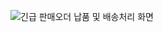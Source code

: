 
![긴급 판매오더 납품 및 배송처리 화면](https://github.com/user-attachments/assets/db6a303e-6e12-4dfb-b39b-5d0e55b519d2)
